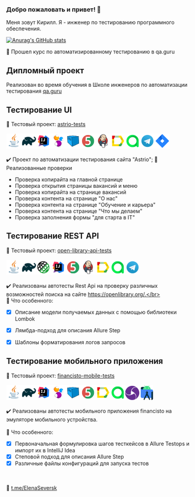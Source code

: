 ### Добро пожаловать и привет! 👋
Меня зовут Кирилл. Я - инженер по тестированию программного обеспечения.</br>

<!--
**kirill-katkov/kirill-katkov** is a ✨ _special_ ✨ repository because its `README.md` (this file) appears on your GitHub profile.

Here are some ideas to get you started:

- 🔭 I’m currently working on ...
- 🌱 I’m currently learning ...
- 👯 I’m looking to collaborate on ...
- 🤔 I’m looking for help with ...
- 💬 Ask me about ...
- 📫 How to reach me: ...
- 😄 Pronouns: ...
- ⚡ Fun fact: ...
-->

[![Anurag's GitHub stats](https://github-readme-stats.vercel.app/api?username=kirill-katkov&show_icons=true&theme=radical)](https://github.com/kirill-katkov/github-readme-stats)

🌱 Прошел курс по автоматизированному тестированию в qa.guru
## Дипломный проект
Реализован во время обучения в Школе инженеров по автоматизации тестирования <a target="_blank" href="https://qa.guru">qa.guru</a>
## Тестирование UI
:link: Тестовый проект: <a target="_blank" href="https://github.com/kirill-katkov/Katkov_Astrio">astrio-tests</a></br></br>
![This is an image](/icons/Java.png)![This is an image](/icons/Gradle.png)![This is an image](/icons/Intelij_IDEA.png)![This is an image](/icons/Selenide.png)![This is an image](/icons/Selenoid.png)![This is an image](/icons/JUnit5.png)![This is an image](/icons/Jenkins.png)![This is an image](/icons/Allure_Report.png)![This is an image](/icons/AllureTestOps.png)![This is an image](/icons/Telegram.png)![This is an image](/icons/Jira.png)</br></br>
:heavy_check_mark: Проект по автоматизации тестирования сайта "Аstrio";
  📔 Реализованные проверки
- Проверка копирайта на главной странице
- Проверка открытия страницы вакансий и меню
- Проверка копирайта на странице вакансий
- Проверка контента на странице "О нас"
- Проверка контента на странице "Обучение и карьера"
- Проверка контента на странице "Что мы делаем"
- Проверка заполнения формы "для старта в IT"


## Тестирование REST API
:link: Тестовый проект: <a target="_blank" href="https://github.com/ElenaSkorobodilova/open-library-api-tests">open-library-api-tests</a></br></br>
![This is an image](/icons/Java.png)![This is an image](/icons/Gradle.png)![This is an image](/icons/Rest-Assured.png)![This is an image](/icons/Intelij_IDEA.png)![This is an image](/icons/JUnit5.png)![This is an image](/icons/Jenkins.png)![This is an image](/icons/Allure_Report.png)![This is an image](/icons/AllureTestOps.png)![This is an image](/icons/Telegram.png)</br></br>
:heavy_check_mark: Реализованы автотесты Rest Api на проверку различных возможностей поиска на сайте https://openlibrary.org/.</br></br>
:triangular_flag_on_post: Что особенного:

- [x] Описание модели получаемых данных с помощью библиотеки Lombok
- [x] Лямбда-подход для описания Allure Step
- [x] Шаблоны форматирования логов запросов


## Тестирование мобильного приложения
:link: Тестовый проект: <a target="_blank" href="https://github.com/ElenaSkorobodilova/financisto-mobile-tests">financisto-mobile-tests</a></br></br>
![This is an image](/icons/Java.png)![This is an image](/icons/Gradle.png)![This is an image](/icons/Intelij_IDEA.png)![This is an image](/icons/Selenide.png)![This is an image](/icons/Selenoid.png)![This is an image](/icons/JUnit5.png)![This is an image](/icons/Allure_Report.png)![This is an image](/icons/AllureTestOps.png)![This is an image](/icons/appium.png) ![This is an image](/icons/androidstudio.png)</br></br>
:heavy_check_mark: Реализованы автотесты мобильного приложения financisto на эмуляторе мобильного устройства.</br></br>
:triangular_flag_on_post: Что особенного:

- [x] Первоначальная формулировка шагов тесткейсов в Allure Testops и импорт их в IntelliJ Idea
- [x] Степовой подход для описания Allure Step
- [x] Различные файлы конфигураций для запуска тестов

</br></br>
:cherry_blossom: <a target="_blank" href="https://t.me/ElenaSeversk">t.me/ElenaSeversk</a>

